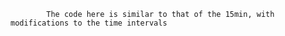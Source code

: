 


            The code here is similar to that of the 15min, with modifications to the time intervals



          
